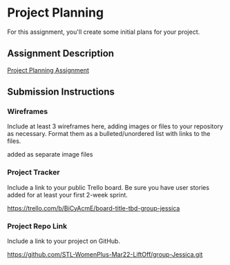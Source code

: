 # Project Planning
For this assignment, you'll create some initial plans for your project.

## Assignment Description
[Project Planning Assignment](https://education.launchcode.org/liftoff/modules/assignments/project-planning)

## Submission Instructions

### Wireframes

Include at least 3 wireframes here, adding images or files to your repository as necessary. 
Format them as a bulleted/unordered list with links to the files.

added as separate image files

### Project Tracker

Include a link to your public Trello board. Be sure you have user stories added for at least your first 2-week sprint.

https://trello.com/b/BiCyAcmE/board-title-tbd-group-jessica

### Project Repo Link

Include a link to your project on GitHub.

https://github.com/STL-WomenPlus-Mar22-LiftOff/group-Jessica.git
